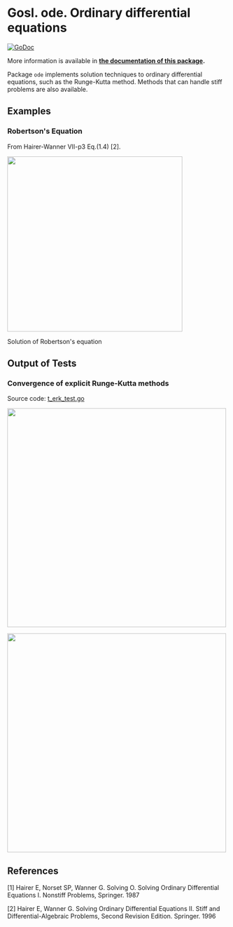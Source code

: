 # Gosl. ode. Ordinary differential equations

[![GoDoc](https://pkg.go.dev/github.com/cpmech/gosl/ode?status.svg)](https://pkg.go.dev/github.com/cpmech/gosl/ode)

More information is available in **[the documentation of this package](https://pkg.go.dev/github.com/cpmech/gosl/ode).**

Package `ode` implements solution techniques to ordinary differential equations, such as the
Runge-Kutta method. Methods that can handle stiff problems are also available.

## Examples

### Robertson's Equation

From Hairer-Wanner VII-p3 Eq.(1.4) [2].

<div id="container">
<p><img src="../examples/figs/rober.png" width="400"></p>
Solution of Robertson's equation
</div>

## Output of Tests

### Convergence of explicit Runge-Kutta methods

Source code: <a href="t_erk_test.go">t_erk_test.go</a>

<div id="container">
<p><img src="../examples/figs/t_erk04.png" width="500"></p>
</div>

<div id="container">
<p><img src="../examples/figs/t_erk05.png" width="500"></p>
</div>

## References

[1] Hairer E, Norset SP, Wanner G. Solving O. Solving Ordinary Differential Equations I. Nonstiff
Problems, Springer. 1987

[2] Hairer E, Wanner G. Solving Ordinary Differential Equations II. Stiff and Differential-Algebraic
Problems, Second Revision Edition. Springer. 1996
